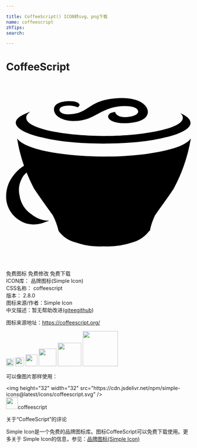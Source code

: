 ```yaml
---

title: CoffeeScript() ICON转svg、png下载
name: coffeescript
zhTips: 
search: 

---
```


# CoffeeScript  <small style="font-size: 60%;font-weight: 100"></small>

<div id="svg" class="svg-wrap">
<svg role="img" viewBox="0 0 24 24" xmlns="http://www.w3.org/2000/svg"><title>CoffeeScript icon</title><path d="M4.64 7.47c2.1.53 4.78.8 8.01.8 3.3 0 5.92-.27 8.01-.8 2.23-.52 3.3-1.22 3.3-1.88 0-.47-.48-.93-1.35-1.28.2.13.35.35.35.59 0 .67-1.01 1.22-3.04 1.68-1.88.41-4.28.7-7.2.7-2.82 0-5.33-.29-7.14-.68-1.95-.48-2.97-1-2.97-1.68 0-.28.13-.52.52-.8-1.22.47-1.88.87-1.88 1.47.07.68 1.16 1.36 3.39 1.88zM9.33 5.31c2.27-.2 2.93-1.66 5.59-1.9 1.31-.1 2.14.16 2.23.62.08.43-.57.72-1.36.78-1.09.11-1.54-.28-1.63-.65-.81.09-.94.43-.9.67.09.46 1.07.92 2.75.76 1.9-.15 2.54-.9 2.38-1.65-.2-.98-1.66-1.8-4.28-1.55-3.36.3-3.34 1.86-5.63 2.05-.94.09-1.46-.13-1.55-.5-.06-.37.4-.55.94-.59.5-.05 1.11.04 1.4.2.21-.11.28-.22.26-.35-.1-.35-.79-.5-1.66-.44-1.7.15-1.7.91-1.64 1.25.17.87 1.48 1.45 3.1 1.3zM20.75 9.15c-2.1.49-4.78.81-8.01.81-3.3 0-5.99-.34-8.08-.8-1.88-.48-2.88-1.01-3.23-1.56.18 1.23.49 2.42.89 3.55-.48.3-.91.67-1.3 1.17A4.52 4.52 0 0 0 0 15.42a3.6 3.6 0 0 0 1.42 2.62c.87.68 1.81.88 2.88.68.41-.07.87-.28 1.29-.42-.88 0-1.62-.28-2.36-.87a3.55 3.55 0 0 1-1.49-2.42c-.2-.94 0-1.81.53-2.58.12-.15.25-.28.39-.4.3.73.62 1.45.98 2.12.81 1.23 1.62 2.3 2.43 3.46.35.68.58 1.35.74 2.02a3.9 3.9 0 0 0 2.23 1.5c1.15.4 2.35.58 3.58.51h.13a10.2 10.2 0 0 0 3.69-.52 4.18 4.18 0 0 0 2.16-1.49h.07c.13-.67.35-1.34.67-2.02.8-1.17 1.62-2.23 2.42-3.46A21 21 0 0 0 24 7.61c-.43.6-1.44 1.13-3.25 1.54z"/></svg>
</div>
<detail full-name='coffeescript'></detail>

<div class="detail-page">
<p>
<span><span class="badge-success badge">免费图标</span> <span class="badge-success badge">免费修改</span>  <span class="badge-success badge">免费下载</span> </span>
<br/>
<span>
ICON库：
<span class="badge-secondary badge">品牌图标(Simple Icon)</span> 
</span>
<br/>
<span>
CSS名称：
<span class="badge-secondary badge">coffeescript</span> 
</span>

<br/>
<span>
版本：
<span class="badge-secondary badge">2.8.0</span> 
</span>
<br/>
<span>图标来源/作者：<span class="badge-light badge">Simple Icon</span></span> 
<br/>
<span class="zh-detail">中文描述：暂无<span class="help-link"><span>帮助改进</span>(<a href="https://gitee.com/liuwave/icon-helper/edit/master/json/brands/coffeescript.json" target="_blank" rel="noopener noreferrer">gitee</a><a href="https://github.com/liuwave/icon-helper/edit/master/json/brands/coffeescript.json" target="_blank" rel="noopener noreferrer">github</a></span>)</span><br/>
</p>
</div><div class="description description alert alert-light"><p>图标来源地址：<a href="https://coffeescript.org/" target="_blank" rel="noopener noreferrer">https://coffeescript.org/</a></p></div>
<div class="alert alert-dark">
<img height="21" width="21" src="https://cdn.jsdelivr.net/npm/simple-icons@latest/icons/coffeescript.svg" />
<img height="24" width="24" src="https://cdn.jsdelivr.net/npm/simple-icons@latest/icons/coffeescript.svg" />
<img height="32" width="32" src="https://cdn.jsdelivr.net/npm/simple-icons@latest/icons/coffeescript.svg" />
<img height="48" width="48" src="https://cdn.jsdelivr.net/npm/simple-icons@latest/icons/coffeescript.svg" />
<img height="64" width="64" src="https://cdn.jsdelivr.net/npm/simple-icons@latest/icons/coffeescript.svg" />
<img height="96" width="96" src="https://cdn.jsdelivr.net/npm/simple-icons@latest/icons/coffeescript.svg" />

</div>
<div>
  <p>可以像图片那样使用：    
  </p>
  <div class="alert alert-primary" style="font-size: 14px">
    &lt;img height="32" width="32" src="https://cdn.jsdelivr.net/npm/simple-icons@latest/icons/coffeescript.svg" /&gt;
    <copy-btn content='<img height="32" width="32" src="https://cdn.jsdelivr.net/npm/simple-icons@latest/icons/coffeescript.svg" />'></copy-btn>
  </div>
  <div class="alert alert-secondary">
    <img height="32" width="32" src="https://cdn.jsdelivr.net/npm/simple-icons@latest/icons/coffeescript.svg" />coffeescript
    <copy-btn content="coffeescript" btn-title="复制图标名称"></copy-btn>
  </div>
</div>

<Vssue title="关于“CoffeeScript”的评论" >关于“CoffeeScript”的评论</Vssue>


<div><p>Simple Icon是一个免费的品牌图标库。图标CoffeeScript可以免费下载使用。更多关于  Simple Icon的信息，参见：<a target="_blank" href="https://iconhelper.cn/brands.html">品牌图标(Simple Icon)</a>
</p></div>
